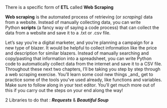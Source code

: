 
There is a specific form of **ETL** called **Web Scraping**

**Web scraping** is the automated process of retrieving (or _scraping)_ data from a website. Instead of manually collecting data, you can write Python **scripts** (a fancy way of saying a code process) that can collect the data from a website and save it to a .txt or .csv file.  

<html> </html>
	Let’s say you’re a digital marketer, and you’re planning a campaign for a new type of blazer. It would be helpful to collect information like the price and description for similar blazers. Instead of manually searching and copy/pasting that information into a spreadsheet, you can write Python code to automatically collect data from the internet and save it to a CSV file.
	Throughout these next two chapters, I’ll be taking you step by step through a web scraping exercise. You’ll learn some cool new things _and_ get to practice some of the tools you’ve used already, like functions and variables. Make sure to follow along in your text editor. You’ll get much more out of this if you carry out the steps on your end along the way!

2 Libraries to do that : ***Requests*** & ***Beautiful Soup***
